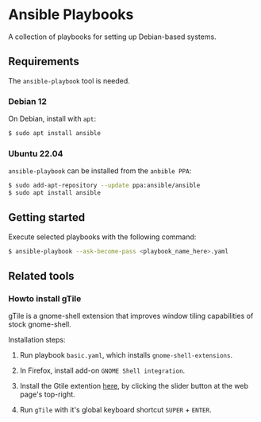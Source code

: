 # Ansible Playbooks

A collection of playbooks for setting up Debian-based systems.

## Requirements

The `ansible-playbook` tool is needed.

### Debian 12

On Debian, install with `apt`:

```bash
$ sudo apt install ansible
```

### Ubuntu 22.04

`ansible-playbook` can be installed from the `anbible PPA`:

```bash
$ sudo add-apt-repository --update ppa:ansible/ansible
$ sudo apt install ansible
```

## Getting started

Execute selected playbooks with the following command:

```bash
$ ansible-playbook --ask-become-pass <playbook_name_here>.yaml
```

## Related tools

### Howto install gTile

gTile is a gnome-shell extension that improves window tiling capabilities of stock gnome-shell.

Installation steps:

1. Run playbook `basic.yaml`, which installs `gnome-shell-extensions`.

2. In Firefox, install add-on `GNOME Shell integration`.

3. Install the Gtile extention [here](https://extensions.gnome.org/extension/28/gtile/), by clicking the slider button at the web page's top-right.

4. Run `gTile` with it's global keyboard shortcut `SUPER` + `ENTER`.